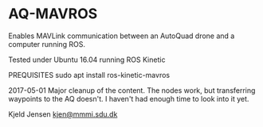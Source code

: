 # AQ-MAVROS
Enables MAVLink communication between an AutoQuad drone and a computer
running ROS.

Tested under Ubuntu 16.04 running ROS Kinetic

PREQUISITES
sudo apt install ros-kinetic-mavros


2017-05-01
Major cleanup of the content. The nodes work, but transferring waypoints
to the AQ doesn't. I haven't had enough time to look into it yet.

Kjeld Jensen kjen@mmmi.sdu.dk
